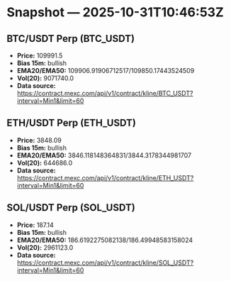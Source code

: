 # Snapshot — 2025-10-31T10:46:53Z

## BTC/USDT Perp (BTC_USDT)
- **Price:** 109991.5
- **Bias 15m:** bullish
- **EMA20/EMA50:** 109906.91906712517/109850.17443524509
- **Vol(20):** 9071740.0
- **Data source:** https://contract.mexc.com/api/v1/contract/kline/BTC_USDT?interval=Min1&limit=60

## ETH/USDT Perp (ETH_USDT)
- **Price:** 3848.09
- **Bias 15m:** bullish
- **EMA20/EMA50:** 3846.118148364831/3844.3178344981707
- **Vol(20):** 644686.0
- **Data source:** https://contract.mexc.com/api/v1/contract/kline/ETH_USDT?interval=Min1&limit=60

## SOL/USDT Perp (SOL_USDT)
- **Price:** 187.14
- **Bias 15m:** bullish
- **EMA20/EMA50:** 186.6192275082138/186.49948583158024
- **Vol(20):** 2961123.0
- **Data source:** https://contract.mexc.com/api/v1/contract/kline/SOL_USDT?interval=Min1&limit=60
